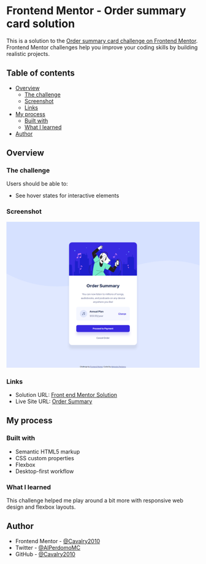 # Frontend Mentor - Order summary card solution

This is a solution to the [Order summary card challenge on Frontend Mentor](https://www.frontendmentor.io/challenges/order-summary-component-QlPmajDUj). Frontend Mentor challenges help you improve your coding skills by building realistic projects.

## Table of contents

- [Overview](#overview)
  - [The challenge](#the-challenge)
  - [Screenshot](#screenshot)
  - [Links](#links)
- [My process](#my-process)
  - [Built with](#built-with)
  - [What I learned](#what-i-learned)
- [Author](#author)

## Overview

### The challenge

Users should be able to:

- See hover states for interactive elements

### Screenshot

![](./images/screenshot.png)

### Links

- Solution URL: [Front end Mentor Solution](https://www.frontendmentor.io/solutions/responsive-order-summary-with-just-flexbox-and-media-queries-bvN0FT2G9N)
- Live Site URL: [Order Summary](https://order-summary-alejandro.netlify.app)

## My process

### Built with

- Semantic HTML5 markup
- CSS custom properties
- Flexbox
- Desktop-first workflow

### What I learned

This challenge helped me play around a bit more with responsive web design and flexbox layouts.

## Author

- Frontend Mentor - [@Cavalry2010](https://www.frontendmentor.io/profile/Cavalry2010)
- Twitter - [@AlPerdomoMC](https://www.twitter.com/AlPerdomoMC)
- GitHub - [@Cavalry2010](https://www.github.com/Cavalry2010)
